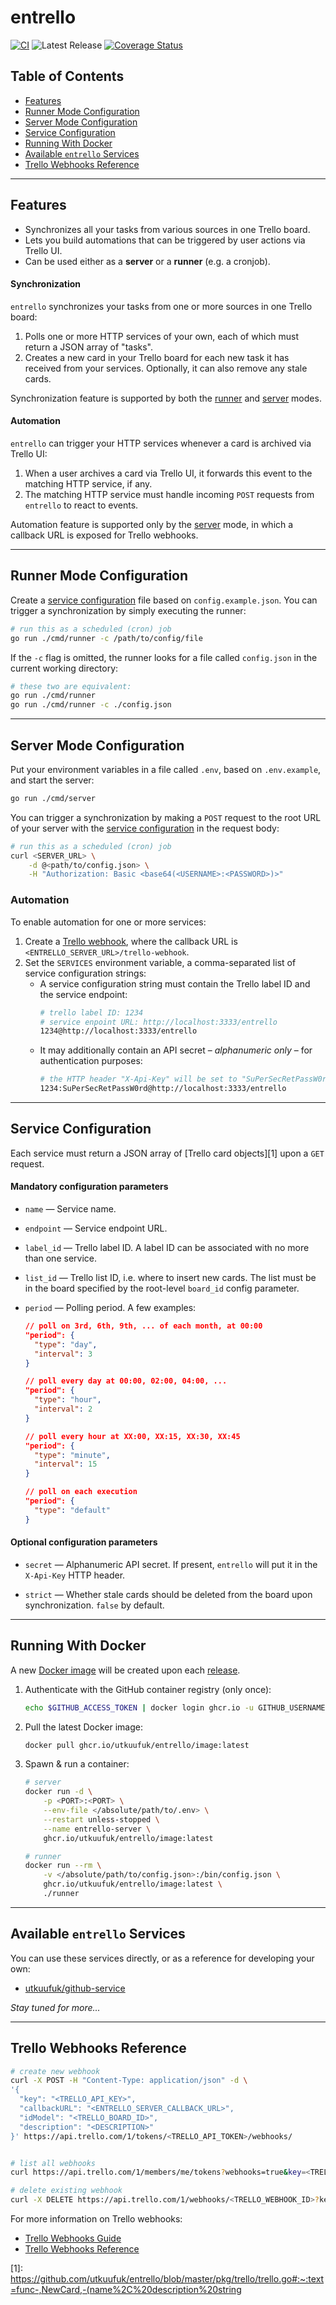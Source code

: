 # entrello
[![CI](https://github.com/utkuufuk/entrello/actions/workflows/ci.yml/badge.svg)](https://github.com/utkuufuk/entrello/actions/workflows/ci.yml)
![Latest Release](https://img.shields.io/github/release/utkuufuk/entrello.svg)
[![Coverage Status](https://coveralls.io/repos/github/utkuufuk/entrello/badge.svg)](https://coveralls.io/github/utkuufuk/entrello)

## Table of Contents
- [Features](#features)
- [Runner Mode Configuration](#runner-mode-configuration)
- [Server Mode Configuration](#server-mode-configuration)
- [Service Configuration](#service-configuration)
- [Running With Docker](#running-with-docker)
- [Available `entrello` Services](#available-entrello-services)
- [Trello Webhooks Reference](#trello-webhooks-reference)

---

## Features
- Synchronizes all your tasks from various sources in one Trello board.
- Lets you build automations that can be triggered by user actions via Trello UI.
- Can be used either as a **server** or a **runner** (e.g. a cronjob).

#### Synchronization
`entrello` synchronizes your tasks from one or more sources in one Trello board:
1. Polls one or more HTTP services of your own, each of which must return a JSON array of "tasks".
2. Creates a new card in your Trello board for each new task it has received from your services. Optionally, it can also remove any stale cards.

Synchronization feature is supported by both the [runner](#runner-mode-configuration) and [server](#server-mode-configuration) modes.

#### Automation
`entrello` can trigger your HTTP services whenever a card is archived via Trello UI:
1. When a user archives a card via Trello UI, it forwards this event to the matching HTTP service, if any.
2. The matching HTTP service must handle incoming `POST` requests from `entrello` to react to events.

Automation feature is supported only by the [server](#server-mode-configuration) mode, in which a callback URL is exposed for Trello webhooks.

---

## Runner Mode Configuration
Create a [service configuration](#service-configuration) file based on `config.example.json`. You can trigger a synchronization by simply executing the runner:
```sh
# run this as a scheduled (cron) job
go run ./cmd/runner -c /path/to/config/file
```

If the `-c` flag is omitted, the runner looks for a file called `config.json` in the current working directory:
```sh
# these two are equivalent:
go run ./cmd/runner
go run ./cmd/runner -c ./config.json
```

---

## Server Mode Configuration
Put your environment variables in a file called `.env`, based on `.env.example`, and start the server:
```sh
go run ./cmd/server
```

You can trigger a synchronization by making a `POST` request to the root URL of your server with the [service configuration](#service-configuration) in the request body:
```sh
# run this as a scheduled (cron) job
curl <SERVER_URL> \
    -d @<path/to/config.json> \
    -H "Authorization: Basic <base64(<USERNAME>:<PASSWORD>)>"
```

### Automation
To enable automation for one or more services:
1. Create a [Trello webhook](#trello-webhooks-reference), where the callback URL is `<ENTRELLO_SERVER_URL>/trello-webhook`.
2. Set the `SERVICES` environment variable, a comma-separated list of service configuration strings:
    * A service configuration string must contain the Trello label ID and the service endpoint:
        ```sh
        # trello label ID: 1234
        # service enpoint URL: http://localhost:3333/entrello
        1234@http://localhost:3333/entrello
        ```
    * It may additionally contain an API secret &ndash; _alphanumeric only_ &ndash; for authentication purposes:
        ```sh
        # the HTTP header "X-Api-Key" will be set to "SuPerSecRetPassW0rd" in each request
        1234:SuPerSecRetPassW0rd@http://localhost:3333/entrello
        ```

---

## Service Configuration
Each service must return a JSON array of [Trello card objects][1] upon a `GET` request.

#### Mandatory configuration parameters

- `name` &mdash; Service name.

- `endpoint` &mdash; Service endpoint URL.

- `label_id` &mdash; Trello label ID. A label ID can be associated with no more than one service.

- `list_id` &mdash; Trello list ID, i.e. where to insert new cards. The list must be in the board specified by the root-level `board_id` config parameter.

- `period` &mdash; Polling period. A few examples:
    ```json
    // poll on 3rd, 6th, 9th, ... of each month, at 00:00
    "period": {
      "type": "day",
      "interval": 3
    }

    // poll every day at 00:00, 02:00, 04:00, ...
    "period": {
      "type": "hour",
      "interval": 2
    }

    // poll every hour at XX:00, XX:15, XX:30, XX:45
    "period": {
      "type": "minute",
      "interval": 15
    }

    // poll on each execution
    "period": {
      "type": "default"
    }
    ```

#### Optional configuration parameters

- `secret` &mdash; Alphanumeric API secret. If present, `entrello` will put it in the `X-Api-Key` HTTP header.

- `strict` &mdash; Whether stale cards should be deleted from the board upon synchronization. `false` by default.

---

## Running With Docker
A new [Docker image](https://github.com/utkuufuk?tab=packages&repo_name=entrello) will be created upon each [release](https://github.com/utkuufuk/entrello/releases).

1. Authenticate with the GitHub container registry (only once):
    ```sh
    echo $GITHUB_ACCESS_TOKEN | docker login ghcr.io -u GITHUB_USERNAME --password-stdin
    ```

2. Pull the latest Docker image:
    ```sh
    docker pull ghcr.io/utkuufuk/entrello/image:latest
    ```

3. Spawn & run a container:
    ```sh
    # server
    docker run -d \
        -p <PORT>:<PORT> \
        --env-file </absolute/path/to/.env> \
        --restart unless-stopped \
        --name entrello-server \
        ghcr.io/utkuufuk/entrello/image:latest

    # runner
    docker run --rm \
        -v </absolute/path/to/config.json>:/bin/config.json \
        ghcr.io/utkuufuk/entrello/image:latest \
        ./runner
    ```

---

## Available `entrello` Services
You can use these services directly, or as a reference for developing your own:
- [utkuufuk/github-service](https://github.com/utkuufuk/github-service)

_Stay tuned for more..._

---

## Trello Webhooks Reference
```sh
# create new webhook
curl -X POST -H "Content-Type: application/json" -d \
'{
  "key": "<TRELLO_API_KEY>",
  "callbackURL": "<ENTRELLO_SERVER_CALLBACK_URL>",
  "idModel": "<TRELLO_BOARD_ID>",
  "description": "<DESCRIPTION>"
}' https://api.trello.com/1/tokens/<TRELLO_API_TOKEN>/webhooks/


# list all webhooks
curl https://api.trello.com/1/members/me/tokens?webhooks=true&key=<TRELLO_API_KEY>&token=<TRELLO_API_TOKEN>

# delete existing webhook
curl -X DELETE https://api.trello.com/1/webhooks/<TRELLO_WEBHOOK_ID>?key=<TRELLO_API_KEY>&token=<TRELLO_API_TOKEN>
```

For more information on Trello webhooks:
* [Trello Webhooks Guide](https://developer.atlassian.com/cloud/trello/guides/rest-api/webhooks/)
* [Trello Webhooks Reference](https://developer.atlassian.com/cloud/trello/rest/#api-group-Webhooks)

[1]: https://github.com/utkuufuk/entrello/blob/master/pkg/trello/trello.go#:~:text=func-,NewCard,-(name%2C%20description%20string
